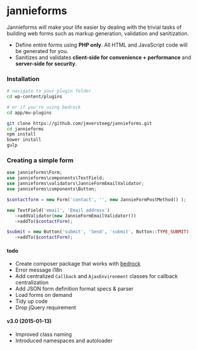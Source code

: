 jannieforms
===========

Jannieforms will make your life easier by dealing with the trivial tasks of building web forms such as markup generation, validation and sanitization.

 - Define entire forms using **PHP only**. All HTML and JavaScript code will be generated for you.
 - Sanitizes and validates **client-side for convenience + performance** and **server-side for security**.

### Installation

```bash
# navigate to your plugin folder
cd wp-content/plugins

# or if you're using bedrock
cd app/mu-plugins

git clone https://github.com/jmversteeg/jannieforms.git
cd jannieforms
npm install
bower install
gulp
```

### Creating a simple form

```php
use jannieforms\Form;
use jannieforms\components\TextField;
use jannieforms\validators\JannieFormEmailValidator;
use jannieforms\components\Button;

$contactform = new Form('contact', '', new JannieFormPostMethod() );

new TextField('email', 'Email address')
   ->addValidator(new JannieFormEmailValidator())
   ->addTo($contactForm);

$submit = new Button('submit', 'Send', 'submit', Button::TYPE_SUBMIT)
   ->addTo($contactForm);
```

#### todo

 - Create composer package that works with [bedrock](https://github.com/roots/bedrock)
 - Error message i18n
 - Add centralized `Callback` and `AjaxEnvironment` classes for callback centralization
 - Add JSON form definition format specs & parser
 - Load forms on demand
 - Tidy up code
 - Drop jQuery requirement

#### v3.0 (2015-01-13)

 - Improved class naming
 - Introduced namespaces and autoloader